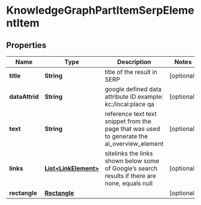 

# KnowledgeGraphPartItemSerpElementItem


## Properties

| Name | Type | Description | Notes |
|------------ | ------------- | ------------- | -------------|
|**title** | **String** | title of the result in SERP |  [optional] |
|**dataAttrid** | **String** | google defined data attribute ID example: kc:/local:place qa |  [optional] |
|**text** | **String** | reference text text snippet from the page that was used to generate the ai_overview_element |  [optional] |
|**links** | [**List&lt;LinkElement&gt;**](LinkElement.md) | sitelinks the links shown below some of Google’s search results if there are none, equals null |  [optional] |
|**rectangle** | [**Rectangle**](Rectangle.md) |  |  [optional] |



